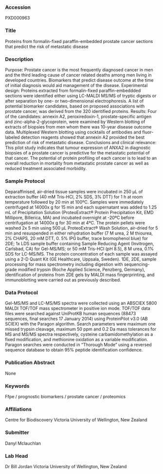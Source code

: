 ### Accession
PXD000963

### Title
Proteins from formalin-fixed paraffin-embedded prostate cancer sections that predict the risk of metastatic disease

### Description
Purpose: Prostate cancer is the most frequently diagnosed cancer in men and the third leading cause of cancer related deaths among men living in developed countries. Biomarkers that predict disease outcome at the time of initial diagnosis would aid management of the disease.  Experimental design: Proteins extracted from formalin-fixed paraffin-embeddded sections were identified either using LC-MALDI MS/MS of tryptic digests or after separation by one- or two-dimensional electrophoresis. A list of potential biomarker candidates, based on proposed associations with prostate cancer, was derived from the 320 identified proteins.  Results: Four of the candidates: annexin A2, peroxiredoxin-1, prostate-specific antigen and zinc-alpha-2-glycoprotein, were examined by Western blotting of extracts of biopsies from men whom there was 10-year disease outcome data. Multiplexed Western blotting using cocktails of antibodies and fluor-labeled detection reagents showed that annexin A2 provided the best prediction of risk of metastatic disease.  Conclusions and clinical relevance:  This pilot study indicates that tumour expression of ANXA2 in diagnostic biopsies of a prostate cancer is predictive for the metastatic potential of that cancer. The potential of protein profiling of each cancer is to lead to an overall reduction in mortality from metastatic prostate cancer as well as reduced treatment associated morbidity.

### Sample Protocol
Deparaffinised, air-dried tissue samples were incubated in 250 µL of extraction buffer (40 mM Tris-HCl, 2% SDS, 3% DTT) for 1 h at room temperature followed by 20 min at 100ºC. Samples were immediately centrifuged at 14000x g for 15 min and each supernatant was added to 1.25 mL of Precipitation Solution (ProteoExtract® Protein Precipitation Kit, EMD Millipore, Billerica, MA) and incubated overnight at -20ºC before centrifugation at 14000x g for 30 min at 4ºC. The protein pellets were washed 2x 5 min using 500 µL ProteoExtract® Wash Solution, air-dried for 5 min and resuspended in either rehydration buffer (7 M urea, 2 M thiourea, 2% CHAPS, 20 mM DTT, 0. 5% IPG buffer, trace bromophenol blue) for 2DE; 1x LDS sample buffer containing Sample Reducing Agent (Invitrogen, Carlsbad, CA) for Gel-MS/MS; or 50 mM Tris-HCl (pH 8.5), 8 M urea, 0.1% SDS for LC-MS/MS. The protein concentration of each sample was assayed using a 2-D Quant Kit (GE Healthcare, Uppsala, Sweden). 1DE, 2DE, sample processing for mass spectrometry including digestion with sequencing-grade modified trypsin (Roche Applied Science, Penzberg, Germany), identification of proteins from 2DE gels by MALDI mass fingerprinting, and immunoblotting were carried out as previously described.

### Data Protocol
Gel-MS/MS and LC-MS/MS spectra were collected using an ABSCIEX 5800 MALDI TOF/TOF mass spectrometer in positive ion mode. TOF/TOF data files were searched against UniProtKB human sequences (88473 sequences, final searches 17 January 2014) using ProteinPilot v3.0 (AB SCIEX) with the Paragon algorithm. Search parameters were maximum one missed trypsin cleavage, maximum 50 ppm and 0.2 Da mass tolerances for MS and MS/MS spectra respectively, cysteine carbamidomethylation as a fixed modification, and methionine oxidation as a variable modification. Paragon searches were conducted in “Thorough Mode” using a reversed sequence database to obtain 95% peptide identification confidence.

### Publication Abstract
None

### Keywords
Ffpe / prognostic biomarkers / prostate cancer / proteomics

### Affiliations
Centre for Biodiscovery
Victoria University of Wellington, New Zealand

### Submitter
Danyl Mclauchlan

### Lab Head
Dr Bill Jordan
Victoria University of Wellington, New Zealand


